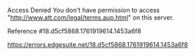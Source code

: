 Access Denied
You don't have permission to access "http://www.att.com/legal/terms.aup.html" on this server.

Reference #18.d5cf5868.1761919614.1453a6f8

https://errors.edgesuite.net/18.d5cf5868.1761919614.1453a6f8